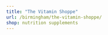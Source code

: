 ```yaml
---
title: "The Vitamin Shoppe"
url: /birmingham/the-vitamin-shoppe/
shop: nutrition supplements
---
```

